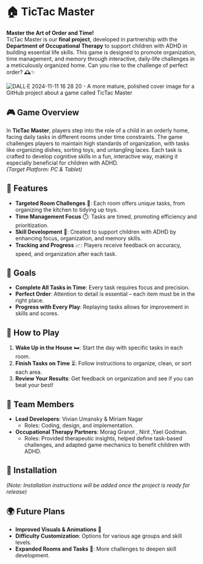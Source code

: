 # 🏠 TicTac Master

**Master the Art of Order and Time!**  
TicTac Master is our **final project**, developed in partnership with the **Department of Occupational Therapy** to support children with ADHD in building essential life skills. This game is designed to promote organization, time management, and memory through interactive, daily-life challenges in a meticulously organized home. Can you rise to the challenge of perfect order? 🕰️✨

![DALL·E 2024-11-11 16 28 20 - A more mature, polished cover image for a GitHub project about a game called TicTac Master](https://github.com/user-attachments/assets/e354b1a2-8fa9-4ecc-9239-67488eebc25b)

## 🎮 Game Overview

In **TicTac Master**, players step into the role of a child in an orderly home, facing daily tasks in different rooms under time constraints. The game challenges players to maintain high standards of organization, with tasks like organizing dishes, sorting toys, and untangling laces. Each task is crafted to develop cognitive skills in a fun, interactive way, making it especially beneficial for children with ADHD.  
*(Target Platform: PC & Tablet)*

## 🚀 Features

- **Targeted Room Challenges** 🏡: Each room offers unique tasks, from organizing the kitchen to tidying up toys.
- **Time Management Focus** ⏱️: Tasks are timed, promoting efficiency and prioritization.
- **Skill Development** 🧠: Created to support children with ADHD by enhancing focus, organization, and memory skills.
- **Tracking and Progress** 📈: Players receive feedback on accuracy, speed, and organization after each task.

## 🎯 Goals

- **Complete All Tasks in Time**: Every task requires focus and precision.
- **Perfect Order**: Attention to detail is essential – each item must be in the right place.
- **Progress with Every Play**: Replaying tasks allows for improvement in skills and scores.

## 📖 How to Play

1. **Wake Up in the House** 🛏️: Start the day with specific tasks in each room.
2. **Finish Tasks on Time** ⏳: Follow instructions to organize, clean, or sort each area.
3. **Review Your Results**: Get feedback on organization and see if you can beat your best!

## 👥 Team Members

- **Lead Developers**: Vivian Umansky & Miriam Nagar
  - Roles: Coding, design, and implementation.
- **Occupational Therapy Partners**: Morag Granot , Nirit ,Yael Godman.
  - Roles: Provided therapeutic insights, helped define task-based challenges, and adapted game mechanics to benefit children with ADHD.

## 🔧 Installation

*(Note: Installation instructions will be added once the project is ready for release)*

## 🌍 Future Plans

- **Improved Visuals & Animations** 🎨
- **Difficulty Customization**: Options for various age groups and skill levels.
- **Expanded Rooms and Tasks** 🚪: More challenges to deepen skill development.
